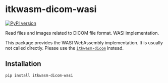 # itkwasm-dicom-wasi

[![PyPI version](https://badge.fury.io/py/itkwasm-dicom-wasi.svg)](https://badge.fury.io/py/itkwasm-dicom-wasi)

Read files and images related to DICOM file format. WASI implementation.

This package provides the WASI WebAssembly implementation. It is usually not called directly. Please use the [`itkwasm-dicom`](https://pypi.org/project/itkwasm-dicom/) instead.


## Installation

```sh
pip install itkwasm-dicom-wasi
```

